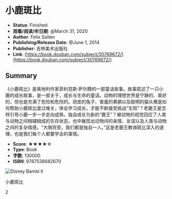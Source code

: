 # 小鹿斑比

- **Status**: Finished
- **观看/阅读/听日期**: @March 31, 2020
- **Author**: Felix Salten
- **Publishing/Release Date**: @June 1, 2014
- **Publisher**: 吉林美术出版社
- **Link**: [https://book.douban.com/subject/30769672/](https://book.douban.com/subject/30769672/)

## Summary
《小鹿斑比》是奥地利作家菲利克斯·萨尔腾的一部童话故事。故事叙述了一只小鹿的成长故事，是一部关于，成长与生命的童话。动物的理想世界是宁静的、美好的，但也是充满了危险和危险的。顽皮的兔子、害羞的黄鹂以及聪明的猫头鹰是如何帮助小鹿斑比度过难关，体会学习成长，才能不断接受挑战“生知”？老鹿王是怎样引导小鹿一步一步走向成熟，独自成长为新的“鹿王”？被动物的视觉回应了人类与动物之间相辅相成的生存状态，也中展现出动物间的亲情、友谊以及人类与动物之间的复杂情感。“大限将至，我们都是独自一人。”这是老鹿王教诲斑比深入的道理，也是我们每个人都要学会的事情。

- **Score**: ★★★★☆
- **Type**: Book
- **字数**: 130000
- **ISBN**: 9787538682670

![Disney Bambi II](https://example.com/path-to-your-image.jpg)

小鹿斑比

2